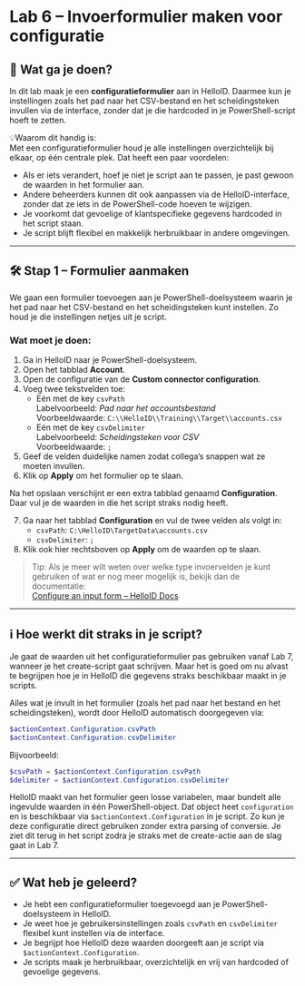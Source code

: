 
# Lab 6 – Invoerformulier maken voor configuratie

## 🧭 Wat ga je doen?

In dit lab maak je een **configuratieformulier** aan in HelloID. Daarmee kun je instellingen zoals het pad naar het CSV-bestand en het scheidingsteken invullen via de interface, zonder dat je die hardcoded in je PowerShell-script hoeft te zetten.

💡Waarom dit handig is:  
Met een configuratieformulier houd je alle instellingen overzichtelijk bij elkaar, op één centrale plek. Dat heeft een paar voordelen:
- Als er iets verandert, hoef je niet je script aan te passen, je past gewoon de waarden in het formulier aan.
- Andere beheerders kunnen dit ook aanpassen via de HelloID-interface, zonder dat ze iets in de PowerShell-code hoeven te wijzigen.
- Je voorkomt dat gevoelige of klantspecifieke gegevens hardcoded in het script staan.
- Je script blijft flexibel en makkelijk herbruikbaar in andere omgevingen.

---

## 🛠️ Stap 1 – Formulier aanmaken

We gaan een formulier toevoegen aan je PowerShell-doelsysteem waarin je het pad naar het CSV-bestand en het scheidingsteken kunt instellen. Zo houd je die instellingen netjes uit je script.

### Wat moet je doen:

1. Ga in HelloID naar je PowerShell-doelsysteem.
2. Open het tabblad **Account**.
3. Open de configuratie van de **Custom connector configuration**.
4. Voeg twee tekstvelden toe:
   - Eén met de key `csvPath`  
     Labelvoorbeeld: *Pad naar het accountsbestand*  
     Voorbeeldwaarde: `C:\\HelloID\\Training\\Target\\accounts.csv`
   - Eén met de key `csvDelimiter`  
     Labelvoorbeeld: *Scheidingsteken voor CSV*  
     Voorbeeldwaarde: `;`
5. Geef de velden duidelijke namen zodat collega’s snappen wat ze moeten invullen.
6. Klik op **Apply** om het formulier op te slaan.

Na het opslaan verschijnt er een extra tabblad genaamd **Configuration**. Daar vul je de waarden in die het script straks nodig heeft.

7. Ga naar het tabblad **Configuration** en vul de twee velden als volgt in:
   - `csvPath`: `C:\HelloID\TargetData\accounts.csv`
   - `csvDelimiter`: `;`
8. Klik ook hier rechtsboven op **Apply** om de waarden op te slaan.

> Tip: Als je meer wilt weten over welke type invoervelden je kunt gebruiken of wat er nog meer mogelijk is, bekijk dan de documentatie:  
> [Configure an input form – HelloID Docs](https://docs.helloid.com/en/provisioning/target-systems/powershell-target-systems/input-forms--provisioning-systems-.html)

---

## ℹ️ Hoe werkt dit straks in je script?

Je gaat de waarden uit het configuratieformulier pas gebruiken vanaf Lab 7, wanneer je het create-script gaat schrijven. Maar het is goed om nu alvast te begrijpen hoe je in HelloID die gegevens straks beschikbaar maakt in je scripts.

Alles wat je invult in het formulier (zoals het pad naar het bestand en het scheidingsteken), wordt door HelloID automatisch doorgegeven via:

```powershell
$actionContext.Configuration.csvPath
$actionContext.Configuration.csvDelimiter
```

Bijvoorbeeld:

```powershell
$csvPath = $actionContext.Configuration.csvPath
$delimiter = $actionContext.Configuration.csvDelimiter
```

HelloID maakt van het formulier geen losse variabelen, maar bundelt alle ingevulde waarden in één PowerShell-object. Dat object heet `configuration` en is beschikbaar via `$actionContext.Configuration` in je script. Zo kun je deze configuratie direct gebruiken zonder extra parsing of conversie.
Je ziet dit terug in het script zodra je straks met de create-actie aan de slag gaat in Lab 7.

---

## ✅ Wat heb je geleerd?

- Je hebt een configuratieformulier toegevoegd aan je PowerShell-doelsysteem in HelloID.
- Je weet hoe je gebruikersinstellingen zoals `csvPath` en `csvDelimiter` flexibel kunt instellen via de interface.
- Je begrijpt hoe HelloID deze waarden doorgeeft aan je script via `$actionContext.Configuration`.
- Je scripts maak je herbruikbaar, overzichtelijk en vrij van hardcoded of gevoelige gegevens.
